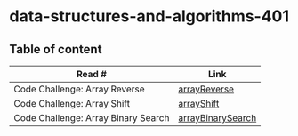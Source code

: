 # data-structures-and-algorithms-401

## Table of content

| Read # | Link |
|------|------|
| Code Challenge: Array Reverse | [arrayReverse](/challenges/arrayReverse/README.md) |
| Code Challenge: Array Shift | [arrayShift](/challenges/arrayShift/README.md) |
| Code Challenge: Array Binary Search | [arrayBinarySearch](/challenges/arrayBinarySearch/README.md) |
